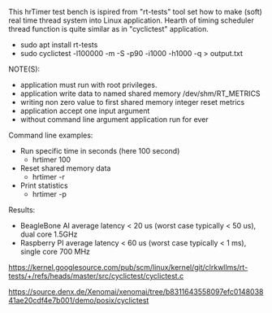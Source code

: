 
This hrTimer test bench is ispired from "rt-tests" tool set how to make (soft) real time
thread system into Linux application. Hearth of timing scheduler thread function is quite
similar as in "cyclictest" application.

- sudo apt install rt-tests
- sudo cyclictest -l100000 -m -S -p90 -i1000 -h1000 -q > output.txt

NOTE(S):
- application must run with root privileges.
- application write data to named shared memory /dev/shm/RT_METRICS
- writing non zero value to first shared memory integer reset metrics
- application accept one input argument
- without command line argument application run for ever

Command line examples:
- Run specific time in seconds (here 100 second)
  - hrtimer 100
- Reset shared memory data
  - hrtimer -r
- Print statistics
  - hrtimer -p

Results:
- BeagleBone AI average latency < 20 us (worst case typically < 50 us), dual core 1.5GHz
- Raspberry  PI average latency < 60 us (worst case typically < 1 ms), single core 700 MHz

https://kernel.googlesource.com/pub/scm/linux/kernel/git/clrkwllms/rt-tests/+/refs/heads/master/src/cyclictest/cyclictest.c

https://source.denx.de/Xenomai/xenomai/tree/b8311643558097efc014803841ae20cdf4e7b001/demo/posix/cyclictest
